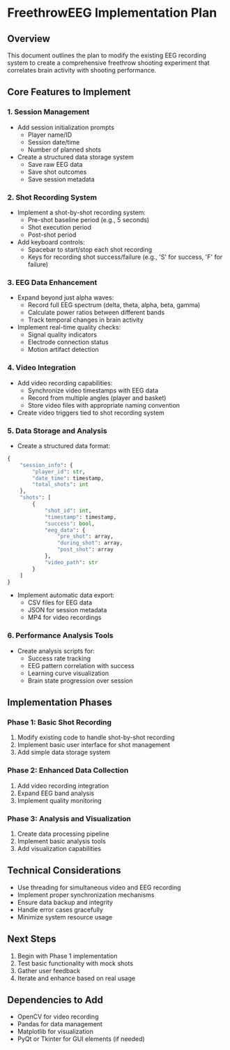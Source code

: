# FreethrowEEG Implementation Plan

## Overview

This document outlines the plan to modify the existing EEG recording system to create a comprehensive freethrow shooting experiment that correlates brain activity with shooting performance.

## Core Features to Implement

### 1. Session Management

- Add session initialization prompts
  - Player name/ID
  - Session date/time
  - Number of planned shots
- Create a structured data storage system
  - Save raw EEG data
  - Save shot outcomes
  - Save session metadata

### 2. Shot Recording System

- Implement a shot-by-shot recording system:
  - Pre-shot baseline period (e.g., 5 seconds)
  - Shot execution period
  - Post-shot period
- Add keyboard controls:
  - Spacebar to start/stop each shot recording
  - Keys for recording shot success/failure (e.g., 'S' for success, 'F' for failure)

### 3. EEG Data Enhancement

- Expand beyond just alpha waves:
  - Record full EEG spectrum (delta, theta, alpha, beta, gamma)
  - Calculate power ratios between different bands
  - Track temporal changes in brain activity
- Implement real-time quality checks:
  - Signal quality indicators
  - Electrode connection status
  - Motion artifact detection

### 4. Video Integration

- Add video recording capabilities:
  - Synchronize video timestamps with EEG data
  - Record from multiple angles (player and basket)
  - Store video files with appropriate naming convention
- Create video triggers tied to shot recording system

### 5. Data Storage and Analysis

- Create a structured data format:

```python
{
    "session_info": {
        "player_id": str,
        "date_time": timestamp,
        "total_shots": int
    },
    "shots": [
        {
            "shot_id": int,
            "timestamp": timestamp,
            "success": bool,
            "eeg_data": {
                "pre_shot": array,
                "during_shot": array,
                "post_shot": array
            },
            "video_path": str
        }
    ]
}
```

- Implement automatic data export:
  - CSV files for EEG data
  - JSON for session metadata
  - MP4 for video recordings

### 6. Performance Analysis Tools

- Create analysis scripts for:
  - Success rate tracking
  - EEG pattern correlation with success
  - Learning curve visualization
  - Brain state progression over session

## Implementation Phases

### Phase 1: Basic Shot Recording

1. Modify existing code to handle shot-by-shot recording
2. Implement basic user interface for shot management
3. Add simple data storage system

### Phase 2: Enhanced Data Collection

1. Add video recording integration
2. Expand EEG band analysis
3. Implement quality monitoring

### Phase 3: Analysis and Visualization

1. Create data processing pipeline
2. Implement basic analysis tools
3. Add visualization capabilities

## Technical Considerations

- Use threading for simultaneous video and EEG recording
- Implement proper synchronization mechanisms
- Ensure data backup and integrity
- Handle error cases gracefully
- Minimize system resource usage

## Next Steps

1. Begin with Phase 1 implementation
2. Test basic functionality with mock shots
3. Gather user feedback
4. Iterate and enhance based on real usage

## Dependencies to Add

- OpenCV for video recording
- Pandas for data management
- Matplotlib for visualization
- PyQt or Tkinter for GUI elements (if needed)
